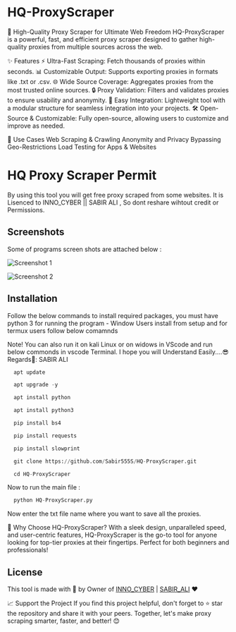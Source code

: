 # HQ-ProxyScraper
🚀 High-Quality Proxy Scraper for Ultimate Web Freedom HQ-ProxyScraper is a powerful, fast, and efficient proxy scraper designed to gather high-quality proxies from multiple sources across the web.

✨ Features
⚡ Ultra-Fast Scraping: Fetch thousands of proxies within seconds.
📊 Customizable Output: Supports exporting proxies in formats like .txt or .csv.
🌐 Wide Source Coverage: Aggregates proxies from the most trusted online sources.
🔒 Proxy Validation: Filters and validates proxies to ensure usability and anonymity.
🔧 Easy Integration: Lightweight tool with a modular structure for seamless integration into your projects.
🛠️ Open-Source & Customizable: Fully open-source, allowing users to customize and improve as needed.


🚀 Use Cases
Web Scraping & Crawling
Anonymity and Privacy
Bypassing Geo-Restrictions
Load Testing for Apps & Websites


# HQ Proxy Scraper Permit
 
 By using this tool you will get free proxy scraped from some websites.
 It is Lisenced to INNO_CYBER || SABIR ALI , So dont reshare wihtout credit or Permissions.

 
## Screenshots
Some of programs screen shots are attached below : 

![Screenshot 1]()

![Screenshot 2]()


## Installation

Follow the below commands to install required packages, you must have python 3 for running the program - Window Users install from setup and for termux users follow below comamnds

Note! You can also run it on kali Linux or on widows in VScode and run below commonds in vscode Terminal. I hope you will Understand Easily....😎 Regards💖: SABIR ALI


```python
  apt update
```

```python
  apt upgrade -y
```

```python
  apt install python
```

```python
  apt install python3
```

```python
  pip install bs4
```

```python
  pip install requests
``` 

```python
  pip install slowprint

```

```python
  git clone https://github.com/Sabir555S/HQ-ProxyScraper.git

```

```python
  cd HQ-ProxyScraper

```


Now to run the main file : 

```python
  python HQ-ProxyScraper.py

```

Now enter the txt file name where you want to save all the proxies.

🌟 Why Choose HQ-ProxyScraper?
With a sleek design, unparalleled speed, and user-centric features, HQ-ProxyScraper is the go-to tool for anyone looking for top-tier proxies at their fingertips. Perfect for both beginners and professionals!


## License

This tool is made with 💖 by Owner of
[INNO_CYBER](https://github.com/Sabir555S) | [SABIR_ALI](https://wa.me/923331700024) ❤


📈 Support the Project
If you find this project helpful, don't forget to ⭐ star the repository and share it with your peers. Together, let's make proxy scraping smarter, faster, and better! 😊


